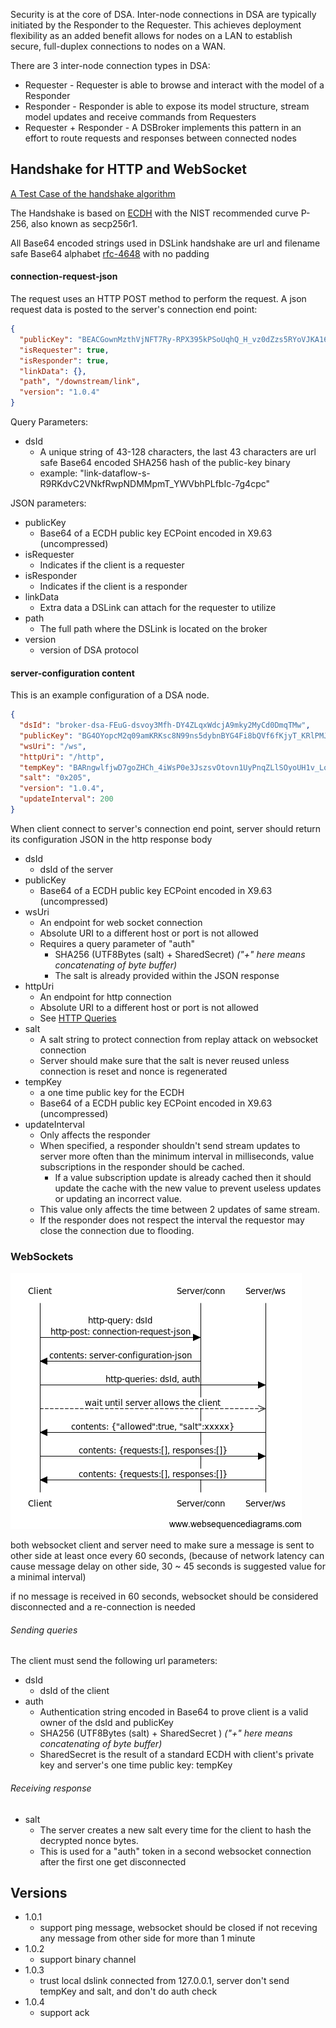Security is at the core of DSA. Inter-node connections in DSA are typically initiated by the Responder to the Requester. This achieves deployment flexibility as an added benefit allows for nodes on a LAN to establish secure, full-duplex connections to nodes on a WAN.

There are 3 inter-node connection types in DSA:

* Requester - Requester is able to browse and interact with the model of a Responder
* Responder - Responder is able to expose its model structure, stream model updates and receive commands from Requesters
* Requester + Responder - A DSBroker implements this pattern in an effort to route requests and responses between connected nodes

<!--
Currently there are 3 forms of transport channel bindings:

* HTTP
* WebSocket
* Socket
-->

## Handshake for HTTP and WebSocket

[A Test Case of the handshake algorithm](https://github.com/IOT-DSA/docs/wiki/Connection-Test-Case)

The Handshake is based on [ECDH](http://en.wikipedia.org/wiki/Elliptic_curve_Diffie%E2%80%93Hellman) with the NIST recommended curve P-256, also known as secp256r1.

All Base64 encoded strings used in DSLink handshake are url and filename safe Base64 alphabet [rfc-4648](https://tools.ietf.org/html/rfc4648) with no padding
#### connection-request-json
The request uses an HTTP POST method to perform the request.
A json request data is posted to the server's connection end point:
```json
{
  "publicKey": "BEACGownMzthVjNFT7Ry-RPX395kPSoUqhQ_H_vz0dZzs5RYoVJKA16XZhdYd__ksJP0DOlwQXAvoDjSMWAhkg4",
  "isRequester": true,
  "isResponder": true,
  "linkData": {},
  "path", "/downstream/link",
  "version": "1.0.4"
}
```

Query Parameters:
 - dsId
     - A unique string of 43-128 characters, the last 43 characters are url safe Base64 encoded SHA256 hash of the public-key binary
     - example: "link-dataflow-s-R9RKdvC2VNkfRwpNDMMpmT_YWVbhPLfbIc-7g4cpc"
 
JSON parameters:
 - publicKey
     -  Base64 of a ECDH public key ECPoint encoded in X9.63 (uncompressed)
 - isRequester
     - Indicates if the client is a requester
 - isResponder
     - Indicates if the client is a responder
 - linkData
     - Extra data a DSLink can attach for the requester to utilize
 - path
     - The full path where the DSLink is located on the broker
 - version
     - version of DSA protocol

#### server-configuration content
This is an example configuration of a DSA node.     
```json
{
  "dsId": "broker-dsa-FEuG-dsvoy3Mfh-DY4ZLqxWdcjA9mky2MyCd0DmqTMw",
  "publicKey": "BG4OYopcM2q09amKRKsc8N99ns5dybnBYG4Fi8bQVf6fKjyT_KRlPMJCs-3zvnSbBCXzS5fZfi88JuiLYwJY0gc",
  "wsUri": "/ws",
  "httpUri": "/http",
  "tempKey": "BARngwlfjwD7goZHCh_4iWsP0e3JszsvOtovn1UyPnqZLlSOyoUH1v_Lop0oUFClpVhlzsWAAqur6S8apZaBe4I",
  "salt": "0x205",
  "version": "1.0.4",
  "updateInterval": 200
}
```
When client connect to server's connection end point, server should return its configuration JSON in the http response body

 - dsId
    - dsId of the server
 - publicKey
    -  Base64 of a ECDH public key ECPoint encoded in X9.63 (uncompressed)
 - wsUri
    - An endpoint for web socket connection
    - Absolute URI to a different host or port is not allowed
    - Requires a query parameter of "auth"
      - SHA256 (UTF8Bytes (salt) + SharedSecret) *("+" here means concatenating of byte buffer)*
      - The salt is already provided within the JSON response
 - httpUri
    - An endpoint for http connection
    - Absolute URI to a different host or port is not allowed
    - See [HTTP Queries](#http-queries)
 - salt
    - A salt string to protect connection from replay attack on websocket connection
    - Server should make sure that the salt is never reused unless connection is reset and nonce is regenerated
 - tempKey
    - a one time public key for the ECDH
    - Base64 of a ECDH public key ECPoint encoded in X9.63 (uncompressed)
 - updateInterval
    - Only affects the responder
    - When specified, a responder shouldn't send stream updates to server more often than the minimum interval in milliseconds, value subscriptions in the responder should be cached.
       - If a value subscription update is already cached then it should update the cache with the new value to prevent useless updates or updating an incorrect value.
    - This value only affects the time between 2 updates of same stream.
    - If the responder does not respect the interval the requestor may close the connection due to flooding.

### WebSockets

![](https://raw.githubusercontent.com/IOT-DSA/docs/master/images/ws_handshake.png)

both websocket client and server need to make sure a message is sent to other side at least once every 60 seconds, (because of network latency can cause message delay on other side, 30 ~ 45 seconds is suggested value for a minimal interval) 

if no message is received in 60 seconds, websocket should be considered disconnected and a re-connection is needed

###### Sending queries
The client must send the following url parameters:
 - dsId
    - dsId of the client
 - auth
    - Authentication string encoded in Base64 to prove client is a valid owner of the dsId and publicKey
    - SHA256 (UTF8Bytes (salt) + SharedSecret ) *("+" here means concatenating of byte buffer)*
    - SharedSecret is the result of a standard ECDH with client's private key and server's one time public key: tempKey

###### Receiving response
- salt
    - The server creates a new salt every time for the client to hash the decrypted nonce bytes.
    - This is used for a "auth" token in a second websocket connection after the first one get disconnected



## Versions
* 1.0.1
  * support ping message, websocket should be closed if not receving any message from other side for more than 1 minute
* 1.0.2
  * support binary channel
* 1.0.3
  * trust local dslink connected from 127.0.0.1, server don't send tempKey and salt, and don't do auth check
* 1.0.4
  * support ack